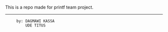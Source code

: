 This is a repo made for printf team project.
********************************************
         by: DAGMAWI KASSA
             UDE TITUS
